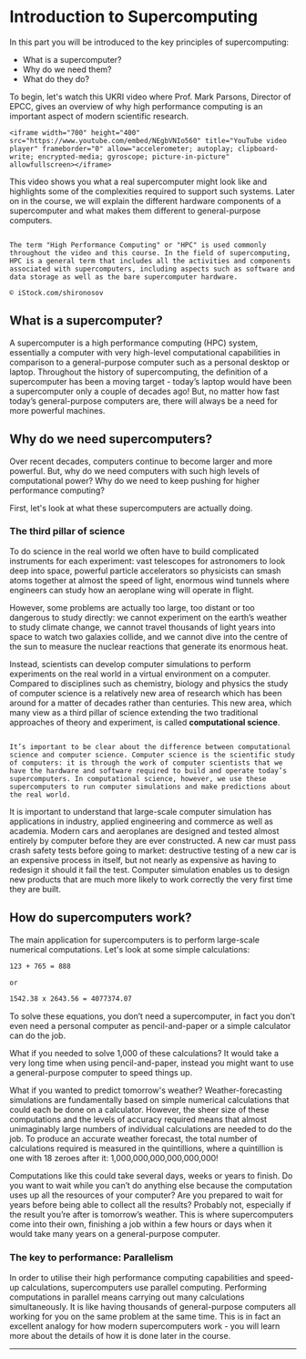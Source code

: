 <!-- Need to link these sections into later sections -->
<!-- Would like this introduction to be an overview of what is to come. -->
<!-- Also, how do I make it less boring and wordy? -->

# Introduction to Supercomputing

<!-- After completing, reword and check this...  -->
In this part you will be introduced to the key principles of supercomputing: 
* What is a supercomputer? 
* Why do we need them? 
* What do they do? 

To begin, let's watch this UKRI video where Prof. Mark Parsons, Director of EPCC, gives an overview of why high performance computing is an important aspect of modern scientific research. 

```{raw} html
<iframe width="700" height="400" src="https://www.youtube.com/embed/NEgbVNIo560" title="YouTube video player" frameborder="0" allow="accelerometer; autoplay; clipboard-write; encrypted-media; gyroscope; picture-in-picture" allowfullscreen></iframe>
```

This video shows you what a real supercomputer might look like and highlights some of the complexities required to support such systems. Later on in the course, we will explain the different hardware components of a supercomputer and what makes them different to general-purpose computers.

<!-- Can I format this so it pops out like a note? -->
```{note}

The term "High Performance Computing" or "HPC" is used commonly throughout the video and this course. In the field of supercomputing, HPC is a general term that includes all the activities and components associated with supercomputers, including aspects such as software and data storage as well as the bare supercomputer hardware.

```


```{figure} ./images/large_hero_5149d40f-0a9b-42af-a930-413d00bc1c6c.jpg
© iStock.com/shironosov
```

## What is a supercomputer? 

A supercomputer is a high performance computing (HPC) system, essentially a computer with very high-level computational capabilities in comparison to a general-purpose computer such as a personal desktop or laptop. Throughout the history of supercomputing, the definition of a supercomputer has been a moving target - today’s laptop would have been a supercomputer only a couple of decades ago! But, no matter how fast today’s general-purpose computers are, there will always be a need for more powerful machines. 


## Why do we need supercomputers? 

<!-- Maybe want to reword this... -->
Over recent decades, computers continue to become larger and more powerful. But, why do we need computers with such high levels of computational power? Why do we need to keep pushing for higher performance computing? 

First, let's look at what these supercomputers are actually doing. 

### The third pillar of science

To do science in the real world we often have to build complicated instruments for each experiment: vast telescopes for astronomers to look deep into space, powerful particle accelerators so physicists can smash atoms together at almost the speed of light, enormous wind tunnels where engineers can study how an aeroplane wing will operate in flight.

However, some problems are actually too large, too distant or too dangerous to study directly: we cannot experiment on the earth’s weather to study climate change, we cannot travel thousands of light years into space to watch two galaxies collide, and we cannot dive into the centre of the sun to measure the nuclear reactions that generate its enormous heat. 

Instead, scientists can develop computer simulations to perform experiments on the real world in a virtual environment on a computer. Compared to disciplines such as chemistry, biology and physics the study of computer science is a relatively new area of research which has been around for a matter of decades rather than centuries. This new area, which many view as a third pillar of science extending the two traditional approaches of theory and experiment, is called **computational science**.

<!-- Can I format this so it pops out like a note? -->
```{note}

It’s important to be clear about the difference between computational science and computer science. Computer science is the scientific study of computers: it is through the work of computer scientists that we have the hardware and software required to build and operate today’s supercomputers. In computational science, however, we use these supercomputers to run computer simulations and make predictions about the real world. 

```

It is important to understand that large-scale computer simulation has applications in industry, applied engineering and commerce as well as academia. Modern cars and aeroplanes are designed and tested almost entirely by computer before they are ever constructed. A new car must pass crash safety tests before going to market: destructive testing of a new car is an expensive process in itself, but not nearly as expensive as having to redesign it should it fail the test. Computer simulation enables us to design new products that are much more likely to work correctly the very first time they are built.

## How do supercomputers work? 

<!-- Need an intro sentence, maybe based on the examples? -->
<!-- How do they work? How are they faster than a general-purpose computer?  -->

The main application for supercomputers is to perform large-scale numerical computations. Let's look at some simple calculations: 

``` bash
123 + 765 = 888

or

1542.38 x 2643.56 = 4077374.07
```

To solve these equations, you don’t need a supercomputer, in fact you don’t even need a personal computer as pencil-and-paper or a simple calculator can do the job. 

What if you needed to solve 1,000 of these calculations? It would take a very long time when using pencil-and-paper, instead you might want to use a general-purpose computer to speed things up. 

What if you wanted to predict tomorrow's weather? Weather-forecasting simulations are fundamentally based on simple numerical calculations that could each be done on a calculator. However, the sheer size of these computations and the levels of accuracy required means that almost unimaginably large numbers of individual calculations are needed to do the job. To produce an accurate weather forecast, the total number of calculations required is measured in the quintillions, where a quintillion is one with 18 zeroes after it: 1,000,000,000,000,000,000!

Computations like this could take several days, weeks or years to finish. Do you want to wait while you can’t do anything else because the computation uses up all the resources of your computer? Are you prepared to wait for years before being able to collect all the results? Probably not, especially if the result you’re after is tomorrow’s weather. This is where supercomputers come into their own, finishing a job within a few hours or days when it would take many years on a general-purpose computer.


### The key to performance: Parallelism

In order to utilise their high performance computing capabilities and speed-up calculations, supercomputers use parallel computing. Performing computations in parallel means carrying out many calculations simultaneously. It is like having thousands of general-purpose computers all working for you on the same problem at the same time. This is in fact an excellent analogy for how modern supercomputers work - you will learn more about the details of how it is done later in the course.

<!-- Need to add something to finish, maybe an image? -->

<!-- © SURFsara

## Introducing Wee Archie

```{raw} html

<iframe id="kaltura_player" width="700" height="400" src="https://cdnapisec.kaltura.com/p/2010292/sp/201029200/embedIframeJs/uiconf_id/32599141/partner_id/2010292?iframeembed=true&playerId=kaltura_player&entry_id=1_vrq8zch9&flashvars[streamerType]=auto&amp;flashvars[localizationCode]=en&amp;flashvars[leadWithHTML5]=true&amp;flashvars[sideBarContainer.plugin]=true&amp;flashvars[sideBarContainer.position]=left&amp;flashvars[sideBarContainer.clickToClose]=true&amp;flashvars[chapters.plugin]=true&amp;flashvars[chapters.layout]=vertical&amp;flashvars[chapters.thumbnailRotator]=false&amp;flashvars[streamSelector.plugin]=true&amp;flashvars[EmbedPlayer.SpinnerTarget]=videoHolder&amp;flashvars[dualScreen.plugin]=true&amp;flashvars[Kaltura.addCrossoriginToIframe]=true&amp;&wid=1_jh4xeojf" width="400" height="285" allowfullscreen webkitallowfullscreen mozAllowFullScreen allow="autoplay *; fullscreen *; encrypted-media *" sandbox="allow-downloads allow-forms allow-same-origin allow-scripts allow-top-navigation allow-pointer-lock allow-popups allow-modals allow-orientation-lock allow-popups-to-escape-sandbox allow-presentation allow-top-navigation-by-user-activation" frameborder="0" title="Introducing_Wee_Archie_hd"></iframe>

```


```{solution} Transcript
0:31 - So ARCHER is the UK National Supercomputing Service that we house here in Edinburgh as part of the University. And it’s funded by the UK Research Councils. And it can do many, many calculations per second. Actually, if you took all the people on the planet, then it would be the equivalent of all these people doing many, many, many calculations per second.

1:17 - It’s absolutely crucially important for simulation, things like simulation of weather, simulation of the cosmology, things like cancer analysis, cancer research, all sorts of different applications that maybe you wouldn’t have foreseen.

1:47 - There’s a real keen push to encourage the next generation of scientists to get into science, and to get into computing in general.
```

In your mind, you probably already have an image of a supercomputer as a massive black box. Well, they usually are just that - dull looking cabinets connected by a multitude of cables. To make things more interesting, we introduce Wee ARCHIE!

Wee ARCHIE is a suitcase-sized supercomputer designed and built to explain what a supercomputer is.


```{figure} ./images/181107_ARCHER_30.jpg
```

We will return to Wee ARCHIE next week and use it, and its big brother ARCHER, to explain the hardware details of supercomputers.

You can find instructions on how to configure your very own Raspberry Pi cluster [here](https://epcced.github.io/wee_archlet/). -->

---

<!-- ## Terminology Recap

```{questions} Question 1
The term HPC stands for ?
```

```{solution}
High Performance Computing
```

```{questions} Question 1
Performing computations in _____
means carrying out many calculations simultaneously.
```

```{solution}
Parallel
```


```{questions} Question 3
The process of running a virtual experiment is called?
```

```{solution}
Computer simulation
```

```{questions} Question 4
The term number-crunching refers to large-scale ____ ____.
```

```{solution}
Numerical simulations
```

```{questions} Question 5
The typical power consumption of a supercomputer is in the order of several
____.
```

```{solution}
1) Megawatts
``` -->